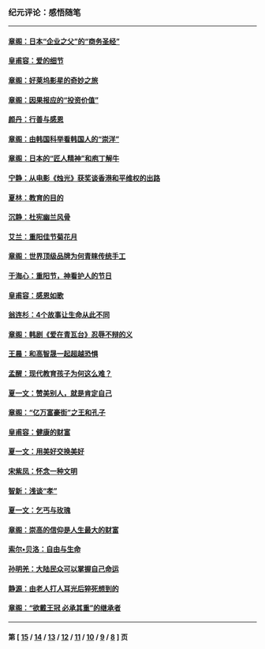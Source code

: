 ### 纪元评论：感悟随笔
---
#### [章阁：日本“企业之父”的“商务圣经”](../../pages/nsc1035/n4273181.md) 
#### [皇甫容：爱的细节](../../pages/nsc1035/n4273185.md) 
#### [章阁：好莱坞影星的奇妙之旅](../../pages/nsc1035/n4271464.md) 
#### [章阁：因果报应的“投资价值”](../../pages/nsc1035/n4269403.md) 
#### [颜丹：行善与感恩](../../pages/nsc1035/n4267631.md) 
#### [章阁：由韩国科举看韩国人的“崇洋”](../../pages/nsc1035/n4265852.md) 
#### [章阁：日本的“匠人精神”和庖丁解牛](../../pages/nsc1035/n4265140.md) 
#### [宁静：从电影《烛光》获奖谈香港和平维权的出路](../../pages/nsc1035/n4264973.md) 
#### [夏林：教育的目的](../../pages/nsc1035/n4263878.md) 
#### [沉静：杜宪幽兰风骨](../../pages/nsc1035/n4262745.md) 
#### [艾兰：重阳佳节菊花月](../../pages/nsc1035/n4262356.md) 
#### [章阁：世界顶级品牌为何青睐传统手工](../../pages/nsc1035/n4262217.md) 
#### [于海心：重阳节，神看护人的节日](../../pages/nsc1035/n4262211.md) 
#### [皇甫容：感恩如歌](../../pages/nsc1035/n4261297.md) 
#### [翁连杉：4个故事让生命从此不同](../../pages/nsc1035/n4260570.md) 
#### [章阁：韩剧《爱在青瓦台》忍辱不辩的义](../../pages/nsc1035/n4259340.md) 
#### [王晨：和高智晟一起超越恐惧](../../pages/nsc1035/n4258748.md) 
#### [孟醒：现代教育孩子为何这么难？](../../pages/nsc1035/n4257587.md) 
#### [夏一文：赞美别人，就是肯定自己](../../pages/nsc1035/n4256869.md) 
#### [章阁：“亿万富豪街”之王和孔子](../../pages/nsc1035/n4256544.md) 
#### [皇甫容：健康的财富](../../pages/nsc1035/n4255706.md) 
#### [夏一文：用美好交换美好](../../pages/nsc1035/n4255175.md) 
#### [宋紫凤：怀念一种文明](../../pages/nsc1035/n4252233.md) 
#### [智新：浅谈“孝”](../../pages/nsc1035/n4252134.md) 
#### [夏一文：乞丐与玫瑰](../../pages/nsc1035/n4250607.md) 
#### [章阁：崇高的信仰是人生最大的财富](../../pages/nsc1035/n4250344.md) 
#### [索尔•贝洛：自由与生命](../../pages/nsc1035/n4248516.md) 
#### [孙明羌：大陆民众可以掌握自己命运](../../pages/nsc1035/n4223558.md) 
#### [静源：由老人打人耳光后猝死想到的](../../pages/nsc1035/n4247416.md) 
#### [章阁：“欲戴王冠 必承其重”的继承者](../../pages/nsc1035/n4247017.md) 

---
#### 第 [ [15](./15.md) / [14](./14.md) / [13](./13.md) / [12](./12.md) / [11](./11.md) / [10](./10.md) / [9](./9.md) / [8](./8.md) ] 页
